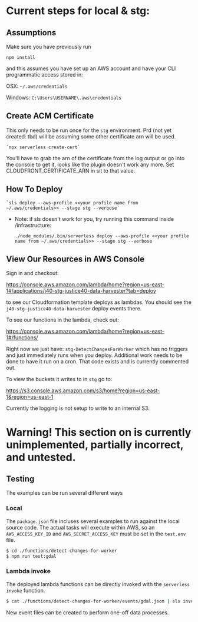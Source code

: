 # Current steps for local & stg:

## Assumptions

Make sure you have previously run

`npm install`

and this assumes you have set up an AWS account and have your CLI programmatic access stored in:

OSX:
`~/.aws/credentials`

Windows:
`C:\Users\USERNAME\.aws\credentials`

## Create ACM Certificate

This only needs to be run once for the `stg` environment.  Prd (not yet created: tbd) will be assuming some other certificate arn will be used.

    `npx serverless create-cert`

You'll have to grab the arn of the certificate from the log output or go into the console to get it, looks like the plugin doesn't work any more.  Set CLOUDFRONT_CERTIFICATE_ARN in sit to that value.

## How To Deploy

    `sls deploy --aws-profile <<your profile name from ~/.aws/credentials>> --stage stg --verbose`

* Note: if sls doesn't work for you, try running this command inside /infrastructure: 

    `./node_modules/.bin/serverless deploy --aws-profile <<your profile name from ~/.aws/credentials>> --stage stg --verbose`

## View Our Resources in AWS Console

Sign in and checkout:

https://console.aws.amazon.com/lambda/home?region=us-east-1#/applications/j40-stg-justice40-data-harvester?tab=deploy

to see our Cloudformation template deploys as lambdas. You should see the `j40-stg-justice40-data-harvester` deploy events there. 

To see our functions in the lambda, check out: 

https://console.aws.amazon.com/lambda/home?region=us-east-1#/functions/

Right now we just have:
`stg-DetectChangesForWorker` which has no triggers and just immediately runs when you deploy. Additional work needs to be done to have it run on a cron. That code exists and is currently commented out. 

To view the buckets it writes to in `stg` go to:

https://s3.console.aws.amazon.com/s3/home?region=us-east-1&region=us-east-1

Currently the logging is not setup to write to an internal S3. 

# Warning! This section on is currently unimplemented, partially incorrect, and untested.

## Testing

The examples can be run several different ways

### Local

The `package.json` file incluses several examples to run against the local source code.  The actual 
tasks will execute within AWS, so an `AWS_ACCESS_KEY_ID` and `AWS_SECRET_ACCESS_KEY` must be set in
the `test.env` file.

```bash
$ cd ./functions/detect-changes-for-worker
$ npm run test:gdal
```

### Lambda invoke

The deployed lambda functions can be directly invoked with the `serverless invoke` function.

```bash
$ cat ./functions/detect-changes-for-worker/events/gdal.json | sls invoke -s sit -f DetectChangesForWorker
```

New event files can be created to perform one-off data processes.


